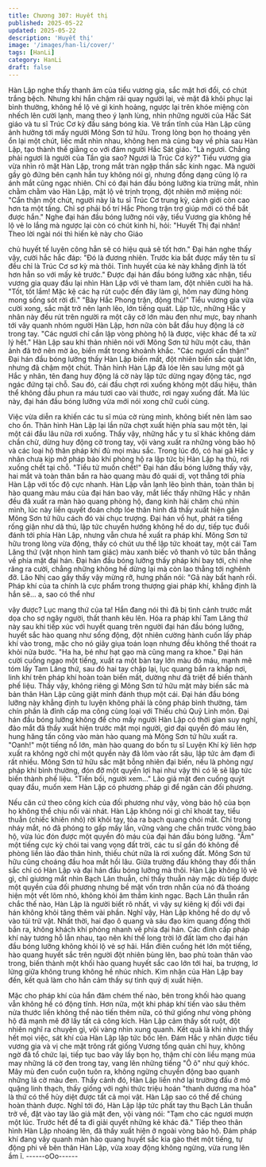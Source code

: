 ```yaml
---
title: Chương 307: Huyết thị
published: 2025-05-22
updated: 2025-05-22
description: 'Huyết thị'
image: '/images/han-li/cover/'
tags: [HanLi]
category: HanLi
draft: false
---
```


Hàn Lập nghe thấy thanh âm của tiểu vương gia, sắc mặt hơi đổi,
có chút trắng bệch.
Nhưng khi hắn chậm rãi quay người lại, vẻ mặt đã khôi phục lại
bình thường, không hề lộ vẻ gì kinh hoảng, ngược lại trên khóe
miệng còn nhếch lên cười lạnh, mang theo ý lạnh lùng, nhìn
những người của Hắc Sát giáo và tu sĩ Trúc Cơ kỳ đầu sáng bóng
kia.
Vẻ trấn tĩnh của Hàn Lập cũng ảnh hưởng tới mấy người Mông
Sơn tứ hữu. Trong lòng bọn họ thoáng yên ổn lại một chút, liếc
mắt nhìn nhau, không hẹn mà cùng bay về phía sau Hàn Lập, tạo
thành thế giằng co với đám người Hắc Sát giáo.
"Là ngươi. Chẳng phải ngươi là người của Tần gia sao? Ngươi là
Trúc Cơ kỳ?"
Tiểu vương gia vừa nhìn rõ mặt Hàn Lập, trong mắt tràn ngập
thần sắc kinh ngạc. Mà người gầy gò đứng bên cạnh hắn tuy
không nói gì, nhưng đồng dạng cũng lộ ra ánh mắt cũng ngạc
nhiên.
Chỉ có đại hán đầu bóng lưỡng kia trừng mắt, nhìn chằm chằm
vào Hàn Lập, mặt lộ vẻ trịnh trọng, đột nhiên mở miệng nói:
"Cẩn thận một chút, người này là tu sĩ Trúc Cơ trung kỳ, cảnh giới
còn cao hơn ta một tầng. Chỉ sợ phải bố trí Hắc Phong trận trợ
giúp mới có thể bắt được hắn."
Nghe đại hán đầu bóng lưỡng nói vậy, tiểu Vương gia không hề lộ
vẻ lo lắng mà ngược lại còn có chút kinh hỉ, hỏi:
"Huyết Thị đại nhân! Theo lời ngài nói thì hiến kẻ này cho Giáo

chủ huyết tế luyên công hẳn sẽ có hiệu quả sẽ tốt hơn."
Đại hán nghe thấy vậy, cười hắc hắc đáp:
"Đó là đương nhiên. Trước kia bắt được mấy tên tu sĩ đều chỉ là
Trúc Cơ sơ kỳ mà thôi. Tinh huyết của kẻ này khẳng định là tốt
hơn hẳn so với mấy kẻ trước."
Được đại hán đầu bóng lưỡng xác nhận, tiểu vương gia quay đầu
lại nhìn Hàn Lập với vẻ tham lam, đột nhiên cười ha hả.
"Tốt, tốt lắm! Mặc kệ các hạ rút cuộc đến đây làm gì, hôm nay
đừng hòng mong sống sót rời đi."
"Bày Hắc Phong trận, động thủ!"
Tiểu vương gia vừa cười xong, sắc mặt trở nên lạnh lẽo, lớn tiếng
quát.
Lập tức, những Hắc y nhân này đều rút trên người ra một cây cờ
lớn màu đen như mực, bay nhanh tới vây quanh nhóm người Hàn
Lập, hơn nữa còn bắt đầu huy động lá cờ trong tay.
"Các ngươi chỉ cần lập vòng phòng hộ là được, việc khác để ta xử
lý hết." Hàn Lập sau khi thản nhiên nói với Mông Sơn tứ hữu một
câu, thân ảnh đã trở nên mờ ảo, biến mất trong khoảnh khắc.
"Các ngươi cẩn thận!"
Đại hán đầu bóng lưỡng thấy Hàn Lập biến mất, đột nhiên biến
sắc quát lớn, nhưng đã chậm một chút.
Thân hình Hàn Lập đã lóe lên sau lưng một gã Hắc y nhân, tên
đang huy động lá cờ này lập tức dừng ngay động tác, ngơ ngác
đứng tại chỗ. Sau đó, cái đầu chợt rơi xuống không một dấu hiệu,
thân thể không đầu phun ra máu tươi cao vài thước, rơi ngay
xuống đất.
Mà lúc này, đại hán đầu bóng lưỡng vừa mới nói xong chữ cuối
cùng.

Việc vừa diễn ra khiến các tu sĩ múa cờ rùng mình, không biết
nên làm sao cho ổn. Thân hình Hàn Lập lại lần nữa chợt xuất
hiện phía sau một tên, lại một cái đầu lâu nữa rơi xuống.
Thấy vậy, những hắc y tu sĩ khác không dám chần chừ, dừng huy
động cờ trong tay, vội vàng xuất ra những vòng bảo hộ và các loại
hộ thân pháp khí đủ mọi màu sắc.
Trong lúc đó, có hai gã Hắc y nhân chưa kịp mở pháp bảo khí
phòng hộ ra lập tức bị Hàn Lập hạ thủ, rơi xuống chết tại chỗ.
"Tiểu tử muốn chết!"
Đại hán đầu bóng lưỡng thấy vậy, hai mắt và toàn thân bắn ra
hào quang màu đỏ quái dị, vọt thẳng tới phía Hàn Lập với tốc độ
cực nhanh.
Hàn Lập vẫn lạnh lẽo bình thản, toàn thân bị hào quang màu máu
của đại hán bao vây, mắt liếc thấy những Hắc y nhân đều đã xuất
ra màn hào quang phòng hộ, đang kinh hãi chăm chú nhìn mình,
lúc này liền quyết đoán chớp lóe thân hình đã thấy xuất hiện gần
Mông Sơn tứ hữu cách đó vài chục trượng.
Đại hán vồ hụt, phát ra tiếng rống giận như dã thú, lập tức chuyển
hướng không hề do dự, tiếp tục đuổi đánh tới phía Hàn Lập,
nhưng vẫn chưa hề xuất ra pháp khí.
Mông Sơn tứ hữu trong lòng vừa động, thấy có chút ưu thế lập
tức khoát tay, một cái Tam Lăng thứ (vật nhọn hình tam giác) màu
xanh biếc vô thanh vô tức bắn thẳng về phía mặt đại hán.
Đại hán đầu bóng lưỡng thấy pháp khí bay tới, chỉ nhe răng ra
cười, chẳng những không hề dừng lại mà còn lao thẳng tới
nghênh đỡ.
Lão Nhị cao gầy thấy vậy mừng rỡ, hưng phấn nói:
"Gã này bất hạnh rồi. Pháp khí của ta chính là cực phẩm trong
thượng giai pháp khí, khẳng định là hắn sẽ… a, sao có thể như

vậy được? Lục mang thứ của ta!
Hắn đang nói thì đã bị tình cảnh trước mắt dọa cho sợ ngây
người, thất thanh kêu lên.
Hóa ra pháp khí Tam Lăng thứ này sau khi tiếp xúc với huyết
quang trên người đại hán đầu bóng lưỡng, huyết sắc hào quang
như sống động, đột nhiên cường hành cuốn lấy pháp khí vào
trong, mặc cho nó giãy giụa toán loạn nhưng đều không thể thoát
ra khỏi nửa bước.
"Ha ha, bé như hạt gạo mà cũng mang ra khoe." Đại hán cười
cuồng ngạo một tiếng, xuất ra một bàn tay lớn màu đỏ máu, mạnh
mẽ tóm lấy Tam Lăng thứ, sau đó hai tay chập lại, lục quang bắn
ra khắp nơi, linh khí trên pháp khí hoàn toàn biến mất, dường như
đã triệt để biến thành phế liệu.
Thấy vậy, không riêng gì Mông Sơn tứ hữu mặt mày biến sắc mà
bản thân Hàn Lập cũng giật mình đánh thụp một cái. Đại hán đầu
bóng lưỡng này khẳng định tu luyện không phải là công pháp bình
thường, tám chín phần là đỉnh cấp ma công cùng loại với Thiếu
chủ Quỷ Linh môn.
Đại hán đầu bóng lưỡng không để cho mấy người Hàn Lập có thời
gian suy nghĩ, đảo mắt đã thấy xuất hiện trước mặt mọi người, giơ
đại quyền đỏ máu lên, hung hăng tấn công vào màn hào quang
mà Mông Sơn tứ hữu xuất ra.
"Oanh!" một tiếng nổ lớn, màn hào quang do bốn tu sĩ Luyện Khí
kỳ liên hợp xuất ra không ngờ chỉ một quyền này đã lõm vào rất
sâu, lập tức ảm đạm đi rất nhiều.
Mông Sơn tứ hữu sắc mặt bỗng nhiên đại biến, nếu là phòng ngự
pháp khí bình thường, đón đỡ một quyền lợi hại như vậy thì có lẽ
sẽ lập tức biến thành phế liệu.
"Tiền bối, người xem…"
Lão giả mặt đen cuống quýt quay đầu, muốn xem Hàn Lập có
phương pháp gì để ngăn cản đối phương.

Nếu căn cứ theo công kích của đối phương như vậy, vòng bảo hộ
của bọn họ không thể chịu nổi vài nhát.
Hàn Lập không nói gì chỉ khoát tay, tiểu thuẫn (chiếc khiên nhỏ)
rời khỏi tay, tỏa ra bạch quang chói mắt. Chỉ trong nháy mắt, nó
đã phóng to gấp mấy lần, vững vàng che chắn trước vòng bảo hộ,
vừa lúc đón được một quyền đỏ máu của đại hán đầu bóng lưỡng.
"Ầm" một tiếng cực kỳ chói tai vang vọng đất trời, các tu sĩ gần đó
không đề phòng liền lảo đảo thân hình, thiếu chút nữa là rơi
xuống đất.
Mông Sơn tứ hữu cũng choáng đầu hoa mắt hồi lâu. Giữa trường
đấu không thay đổi thần sắc chỉ có Hàn Lập và đại hán đầu bóng
lưỡng mà thôi.
Hàn Lập không lộ vẻ gì, chỉ giương mắt nhìn Bạch Lân thuẫn, chỉ
thấy thuẫn này mặc dù tiếp được một quyền của đối phương
nhưng bề mặt vốn trơn nhẵn của nó đã thoáng hiện một vết lõm
nhỏ, không khỏi âm thầm kinh ngạc.
Bạch Lân thuẫn rắn chắc thế nào, Hàn Lập là người biết rõ nhất,
vì vậy sự kiêng kị đối với đại hán không khỏi tăng thêm vài phần.
Nghĩ vậy, Hàn Lập không hề do dự vỗ vào túi trữ vật.
Nhất thời, hai đạo ô quang và sáu đạo kim quang đồng thời bắn
ra, không khách khí phóng nhanh về phía đại hán. Các đỉnh cấp
pháp khí này tương hỗ lẫn nhau, tạo nên khí thế long trời lở đất
làm cho đại hán đầu bóng lưỡng không khỏi lộ vẻ sợ hãi.
Hắn điên cuồng hét lớn một tiếng, hào quang huyết sắc trên
người đột nhiên bùng lên, bao phủ toàn thân vào trong, biến thành
một khối hào quang huyết sắc cao lớn tới hai, ba trượng, lơ lửng
giữa không trung không hề nhúc nhích.
Kim nhận của Hàn Lập bay đến, kết quả làm cho hắn cảm thấy sự
tình quỷ dị xuất hiện.

Mặc cho pháp khí của hắn đâm chém thế nào, bên trong khối hào
quang vẫn không hề có động tĩnh. Hơn nữa, một khi pháp khí tiến
vào sâu thêm nửa thước liền không thể nào tiến thêm nữa, có thứ
giống như vòng phòng hộ đã mạnh mẽ đỡ lấy tất cả công kích.
Hàn Lập cảm thấy sốt ruột, đột nhiên nghĩ ra chuyện gì, vội vàng
nhìn xung quanh. Kết quả là khi nhìn thấy hết mọi việc, sát khí
của Hàn Lập lập tức bốc lên.
Đám Hắc y nhân được tiểu vương gia và vị che mặt trông rất
giống Vương tổng quản chỉ huy, không ngờ đã tổ chức lại, tiếp tục
bao vây lấy bọn họ, thậm chí còn liều mạng múa may những lá cờ
đen trong tay, vang lên những tiếng "Ô ô" như quỷ khóc. Mây mù
đen cuồn cuộn tuôn ra, không ngừng chuyển động bao quanh
những lá cờ màu đen.
Thấy cảnh đó, Hàn Lập liền nhớ lại trường đấu ở mỏ quặng linh
thạch, thấy giống với nghi thức triệu hoán "thanh dương ma hỏa"
là thứ có thể hủy diệt được tất cả mọi vật. Hàn Lập sao có thể để
chúng hoàn thành được.
Nghĩ tới đó, Hàn Lập lập tức phất tay thu Bạch Lân thuẫn trở về,
đặt vào tay lão giả mặt đen, vội vàng nói:
"Tạm cho các ngươi mượn một lúc. Trước hết để ta đi giải quyết
những kẻ khác đã."
Tiếp theo thân hình Hàn Lập nhoáng lên, đã thấy xuất hiện ở
ngoài vòng bảo hộ. Đám pháp khí đang vây quanh màn hào
quang huyết sắc kia gào thét một tiếng, tự động phi về bên thân
Hàn Lập, vừa xoay động không ngừng, vừa rung lên ầm ĩ.
------oOo------
